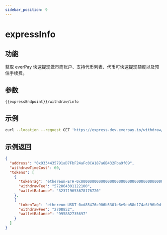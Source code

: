 ```yaml
---
sidebar_position: 9
---
```


# expressInfo

## 功能
获取 everPay 快速提现做市商账户、支持代币列表、代币可快速提现额度以及预估手续费。

## 参数
`{{expressEndpoint}}/withdraw/info`

## 示例

```bash
curl --location --request GET 'https://express-dev.everpay.io/withdraw/info'
```

## 示例返回
```json
{
  "address": "0x9334435791aD7FbF24aFc0CA187a6B432Fba9f09",
  "withdrawTimeCost": 60,
  "tokens": [
    {
      "tokenTag": "ethereum-ETH-0x0000000000000000000000000000000000000000",
      "withdrawFee": "572864391122100",
      "walletBalance": "323719653678176720"
    },
    {
      "tokenTag": "ethereum-USDT-0xd85476c906b5301e8e9eb58d174a6f96b9dfc5ee",
      "withdrawFee": "2708852",
      "walletBalance": "995882735697"
    }
  ]
}
```